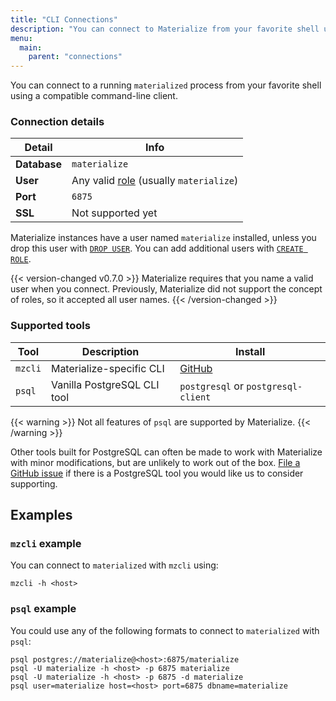 ```yaml
---
title: "CLI Connections"
description: "You can connect to Materialize from your favorite shell using compatible tools, like mzcli or psql."
menu:
  main:
    parent: "connections"
---
```


You can connect to a running `materialized` process from your favorite shell
using a compatible command-line client.

### Connection details

Detail | Info
-------|------
**Database** | `materialize`
**User** | Any valid [role](/sql/create-role) (usually `materialize`)
**Port** | `6875`
**SSL** | Not supported yet

Materialize instances have a user named `materialize` installed, unless you drop
this user with [`DROP USER`](/sql/drop-user). You can add additional users with
[`CREATE ROLE`](/sql/create-role).

{{< version-changed v0.7.0 >}}
Materialize requires that you name a valid user when you connect. Previously,
Materialize did not support the concept of roles, so it accepted all user names.
{{< /version-changed >}}

### Supported tools

Tool | Description | Install
-----|-------------|--------
`mzcli` | Materialize-specific CLI | [GitHub](https://github.com/MaterializeInc/mzcli#quick-start)
`psql` | Vanilla PostgreSQL CLI tool | `postgresql` or `postgresql-client`

{{< warning >}}
Not all features of `psql` are supported by Materialize.
{{< /warning >}}

Other tools built for PostgreSQL can often be made to work with Materialize with
minor modifications, but are unlikely to work out of the box.
[File a GitHub issue](https://github.com/MaterializeInc/materialize/issues/new?labels=C-feature&template=feature.md)
if there is a PostgreSQL tool you would like us to consider supporting.

## Examples

### `mzcli` example

You can connect to `materialized` with `mzcli` using:

```shell
mzcli -h <host>
```

### `psql` example

You could use any of the following formats to connect to `materialized` with `psql`:

```shell
psql postgres://materialize@<host>:6875/materialize
psql -U materialize -h <host> -p 6875 materialize
psql -U materialize -h <host> -p 6875 -d materialize
psql user=materialize host=<host> port=6875 dbname=materialize
```
